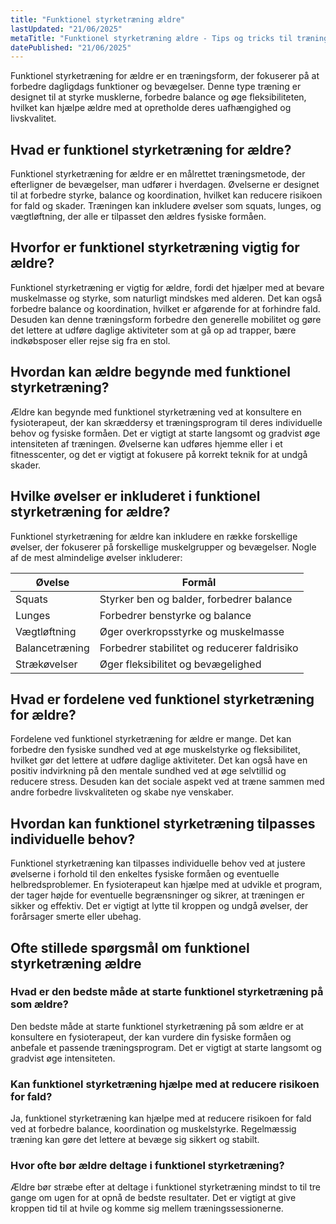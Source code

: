 ```yaml
---
title: "Funktionel styrketræning ældre"
lastUpdated: "21/06/2025"
metaTitle: "Funktionel styrketræning ældre - Tips og tricks til træning"
datePublished: "21/06/2025"
---
```


Funktionel styrketræning for ældre er en træningsform, der fokuserer på at forbedre dagligdags funktioner og bevægelser. Denne type træning er designet til at styrke musklerne, forbedre balance og øge fleksibiliteten, hvilket kan hjælpe ældre med at opretholde deres uafhængighed og livskvalitet.

## Hvad er funktionel styrketræning for ældre?

Funktionel styrketræning for ældre er en målrettet træningsmetode, der efterligner de bevægelser, man udfører i hverdagen. Øvelserne er designet til at forbedre styrke, balance og koordination, hvilket kan reducere risikoen for fald og skader. Træningen kan inkludere øvelser som squats, lunges, og vægtløftning, der alle er tilpasset den ældres fysiske formåen.

## Hvorfor er funktionel styrketræning vigtig for ældre?

Funktionel styrketræning er vigtig for ældre, fordi det hjælper med at bevare muskelmasse og styrke, som naturligt mindskes med alderen. Det kan også forbedre balance og koordination, hvilket er afgørende for at forhindre fald. Desuden kan denne træningsform forbedre den generelle mobilitet og gøre det lettere at udføre daglige aktiviteter som at gå op ad trapper, bære indkøbsposer eller rejse sig fra en stol.

## Hvordan kan ældre begynde med funktionel styrketræning?

Ældre kan begynde med funktionel styrketræning ved at konsultere en fysioterapeut, der kan skræddersy et træningsprogram til deres individuelle behov og fysiske formåen. Det er vigtigt at starte langsomt og gradvist øge intensiteten af træningen. Øvelserne kan udføres hjemme eller i et fitnesscenter, og det er vigtigt at fokusere på korrekt teknik for at undgå skader.

## Hvilke øvelser er inkluderet i funktionel styrketræning for ældre?

Funktionel styrketræning for ældre kan inkludere en række forskellige øvelser, der fokuserer på forskellige muskelgrupper og bevægelser. Nogle af de mest almindelige øvelser inkluderer:

| Øvelse          | Formål                                         |
|-----------------|------------------------------------------------|
| Squats          | Styrker ben og balder, forbedrer balance       |
| Lunges          | Forbedrer benstyrke og balance                 |
| Vægtløftning    | Øger overkropsstyrke og muskelmasse            |
| Balancetræning  | Forbedrer stabilitet og reducerer faldrisiko   |
| Strækøvelser    | Øger fleksibilitet og bevægelighed             |

## Hvad er fordelene ved funktionel styrketræning for ældre?

Fordelene ved funktionel styrketræning for ældre er mange. Det kan forbedre den fysiske sundhed ved at øge muskelstyrke og fleksibilitet, hvilket gør det lettere at udføre daglige aktiviteter. Det kan også have en positiv indvirkning på den mentale sundhed ved at øge selvtillid og reducere stress. Desuden kan det sociale aspekt ved at træne sammen med andre forbedre livskvaliteten og skabe nye venskaber.

## Hvordan kan funktionel styrketræning tilpasses individuelle behov?

Funktionel styrketræning kan tilpasses individuelle behov ved at justere øvelserne i forhold til den enkeltes fysiske formåen og eventuelle helbredsproblemer. En fysioterapeut kan hjælpe med at udvikle et program, der tager højde for eventuelle begrænsninger og sikrer, at træningen er sikker og effektiv. Det er vigtigt at lytte til kroppen og undgå øvelser, der forårsager smerte eller ubehag.

## Ofte stillede spørgsmål om funktionel styrketræning ældre

### Hvad er den bedste måde at starte funktionel styrketræning på som ældre?

Den bedste måde at starte funktionel styrketræning på som ældre er at konsultere en fysioterapeut, der kan vurdere din fysiske formåen og anbefale et passende træningsprogram. Det er vigtigt at starte langsomt og gradvist øge intensiteten.

### Kan funktionel styrketræning hjælpe med at reducere risikoen for fald?

Ja, funktionel styrketræning kan hjælpe med at reducere risikoen for fald ved at forbedre balance, koordination og muskelstyrke. Regelmæssig træning kan gøre det lettere at bevæge sig sikkert og stabilt.

### Hvor ofte bør ældre deltage i funktionel styrketræning?

Ældre bør stræbe efter at deltage i funktionel styrketræning mindst to til tre gange om ugen for at opnå de bedste resultater. Det er vigtigt at give kroppen tid til at hvile og komme sig mellem træningssessionerne.